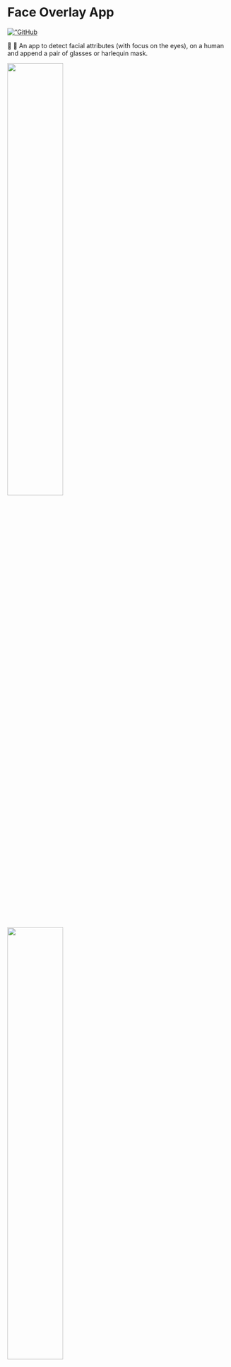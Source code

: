 
# Face Overlay App
<p align=“center”><a href=“LICENSE”><img alt=“GitHub license” src="https://img.shields.io/github/license/laravelnigeria/website.svg"></a></p>

👨 👩  An app to detect facial attributes (with focus on the eyes), on a human and append a pair of glasses or harlequin mask.

<div>
<img style="width:50%" src="http://res.cloudinary.com/og-tech/image/upload/v1507395290/demo_a_gefjqp.png" />
<img style="width:50%" src="http://res.cloudinary.com/og-tech/image/upload/v1507395294/demo_b_uerqes.png" />
</div>

## Setting things up

### Clone the repository
```sh
$ git clone git@github.com:unicodeveloper/face-detection.git
```

### Install Dependencies 

Before continuing, this app requires  [node](https://nodejs.org/en/) $ [npm](https://www.npmjs.com/) installed on your machine.
Once you have confirmed your node installation,

- Change directory into the server directory of the app
```sh
$ cd face-detection/server
```

- Install npm packages
```sh
$ npm install
```

### Working with Cloudinary
This application is dependent on [Cloundary's API](https://cloudinary.com/).
To continue, you will need to [sign up](https://cloudinary.com/users/register/free) here. Once that's done, on your [console](https://cloudinary.com/console) fetch your `cloud_name`, `api_key`, `api_secret` and then add them to your `index.js` file located in the `server/` directory.

NB: 
- You also need to activate [Advanced Facial Attributes](https://cloudinary.com/console/addons#adv_face) on your cloudinary account - don't worry it's 'kinda' free 😜 .
- You need to upload the images from the `assets` directory to your [media library](https://cloudinary.com/console/media_library) and rename them to `glasses` and `harlequinmask` since those are the two masks we are considering

## Running things
To run the app, in the root directory of our app we start our server with this command
```sh
$ node server
```

You'll get a response like 
```sh
Listening on localhost:3333
```

to let you know things are working. 

Now you can navigate to `http://localhost:3333/` to see the app at work 😇

License
----

MIT